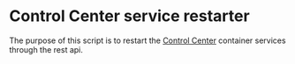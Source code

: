 # Control Center service restarter
The purpose of this script is to restart the [Control Center](https://github.com/control-center/serviced) container services through the rest api.
